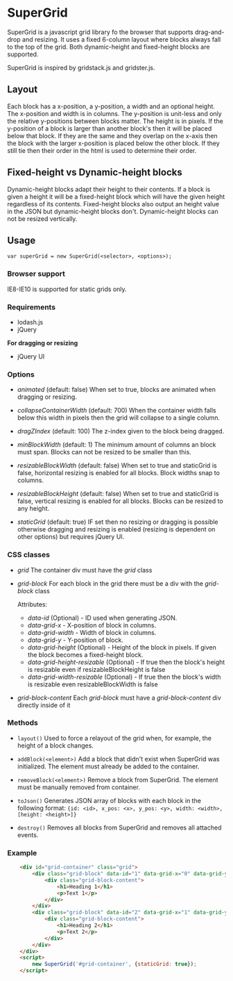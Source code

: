 # SuperGrid

SuperGrid is a javascript grid library fo the browser that supports drag-and-drop and resizing. It uses a fixed 6-column
layout where blocks always fall to the top of the grid. Both dynamic-height and fixed-height blocks are supported.

SuperGrid is inspired by gridstack.js and gridster.js.

## Layout

Each block has a x-position, a y-position, a width and an optional height. The x-position and width is in columns. The y-position is
unit-less and only the relative y-positions between blocks matter. The height is in pixels. If the y-position of a block is larger than another 
block's then it will be placed below that block. If they are the same and they overlap on the x-axis then the block with
the larger x-position is placed below the other block. If they still tie then their order in the html is used to
determine their order.

## Fixed-height vs Dynamic-height blocks

Dynamic-height blocks adapt their height to their contents. If a block is given a height it will be a fixed-height block
which will have the given height regardless of its contents. Fixed-height blocks also output an height value in the JSON
but dynamic-height blocks don't. Dynamic-height blocks can not be resized vertically.

## Usage
`var superGrid = new SuperGrid(<selector>, <options>);`

### Browser support
 IE8-IE10 is supported for static grids only.

### Requirements

* lodash.js
* jQuery

**For dragging or resizing**

* jQuery UI

### Options

* *animated* (default: false)
  When set to true, blocks are animated when dragging or resizing.

* *collapseContainerWidth* (default: 700)
  When the container width falls below this width in pixels then the grid will collapse to a single column.

* *dragZIndex* (default: 100)
  The z-index given to the block being dragged.
  
* *minBlockWidth* (default: 1)
  The minimum amount of columns an block must span. Blocks can not be resized to be smaller than this.
  
* *resizableBlockWidth* (default: false)
  When set to true and staticGrid is false, horizontal resizing is enabled for all blocks. Block widths snap to columns.
  
* *resizableBlockHeight* (default: false)
  When set to true and staticGrid is false, vertical resizing is enabled for all blocks. Blocks can be resized to any height.

* *staticGrid* (default: true)
  IF set then no resizing or dragging is possible otherwise dragging and resizing is enabled (resizing is dependent on other options) but requires jQuery UI.

### CSS classes

* *grid*
  The container div must have the *grid* class
  
* *grid-block*
    For each block in the grid there must be a div with the *grid-block* class
  
    Attributes:
    
    * *data-id* (Optional) - ID used when generating JSON.
    * *data-grid-x* - X-position of block in columns.
    * *data-grid-width* - Width of block in columns.
    * *data-grid-y* - Y-position of block.
    * *data-grid-height* (Optional) - Height of the block in pixels. If given the block becomes a fixed-height block.
    * *data-grid-height-resizable* (Optional) - If true then the block's height is resizable even if resizableBlockHeight is false
    * *data-grid-width-resizable* (Optional) - If true then the block's width is resizable even resizableBlockWidth is false
  
* *grid-block-content*
  Each *grid-block* must have a *grid-block-content* div directly inside of it

### Methods

* `layout()`
    Used to force a relayout of the grid when, for example, the height of a block changes.
    
* `addBlock(<element>)`
    Add a block that didn't exist when SuperGrid was initialized. The element must already
    be added to the container.
    
* `removeBlock(<element>)`
    Remove a block from SuperGrid. The element must be manually removed from container.
    
* `toJson()`
    Generates JSON array of blocks with each block in the following format:
    `{id: <id>, x_pos: <x>, y_pos: <y>, width: <width>, [height: <height>]}`
    
* `destroy()`
    Removes all blocks from SuperGrid and removes all attached events.

### Example

```HTML
    <div id="grid-container" class="grid">
        <div class="grid-block" data-id="1" data-grid-x="0" data-grid-y="0" data-grid-width="3">
            <div class="grid-block-content">
                <h1>Heading 1</h1>
                <p>Text 1</p>
            </div>
        </div>
        <div class="grid-block" data-id="2" data-grid-x="1" data-grid-y="0" data-grid-width="3" data-grid-height="200">
            <div class="grid-block-content">
                <h1>Heading 2</h1>
                <p>Text 2</p>
            </div>
        </div>
    </div>
    <script>
        new SuperGrid('#grid-container', {staticGrid: true});
    </script>
```